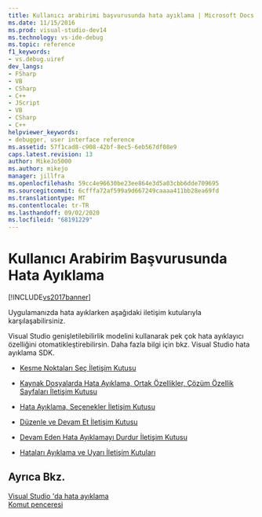 ```yaml
---
title: Kullanıcı arabirimi başvurusunda hata ayıklama | Microsoft Docs
ms.date: 11/15/2016
ms.prod: visual-studio-dev14
ms.technology: vs-ide-debug
ms.topic: reference
f1_keywords:
- vs.debug.uiref
dev_langs:
- FSharp
- VB
- CSharp
- C++
- JScript
- VB
- CSharp
- C++
helpviewer_keywords:
- debugger, user interface reference
ms.assetid: 57f1cad8-c908-42bf-8ec5-6eb567df08e9
caps.latest.revision: 13
author: MikeJo5000
ms.author: mikejo
manager: jillfra
ms.openlocfilehash: 59cc4e96630be23ee864e3d5a03cbb6dde709695
ms.sourcegitcommit: 6cfffa72af599a9d667249caaaa411bb28ea69fd
ms.translationtype: MT
ms.contentlocale: tr-TR
ms.lasthandoff: 09/02/2020
ms.locfileid: "68191229"
---
```

# <a name="debugging-user-interface-reference"></a>Kullanıcı Arabirim Başvurusunda Hata Ayıklama
[!INCLUDE[vs2017banner](../includes/vs2017banner.md)]

Uygulamanızda hata ayıklarken aşağıdaki iletişim kutularıyla karşılaşabilirsiniz.  
  
 Visual Studio genişletilebilirlik modelini kullanarak pek çok hata ayıklayıcı özelliğini otomatikleştirebilirsin. Daha fazla bilgi için bkz. Visual Studio hata ayıklama SDK.  
  
- [Kesme Noktaları Seç İletişim Kutusu](../debugger/choose-breakpoints-dialog-box.md)  
  
- [Kaynak Dosyalarda Hata Ayıklama, Ortak Özellikler, Çözüm Özellik Sayfaları İletişim Kutusu](../debugger/debug-source-files-common-properties-solution-property-pages-dialog-box.md)  
  
- [Hata Ayıklama, Seçenekler İletişim Kutusu](../debugger/debugging-options-dialog-box.md)  
  
- [Düzenle ve Devam Et İletişim Kutusu](../debugger/edit-and-continue-dialog-box.md)  
  
- [Devam Eden Hata Ayıklamayı Durdur İletişim Kutusu](../debugger/stop-debugging-in-progress-dialog-box.md)  
  
- [Hataları Ayıklama ve Uyarı İletişim Kutuları](../debugger/debugging-errors-and-warning-dialog-boxes.md)  
  
## <a name="see-also"></a>Ayrıca Bkz.  
 [Visual Studio 'da hata ayıklama](../debugger/debugging-in-visual-studio.md)   
 [Komut penceresi](../ide/reference/command-window.md)
